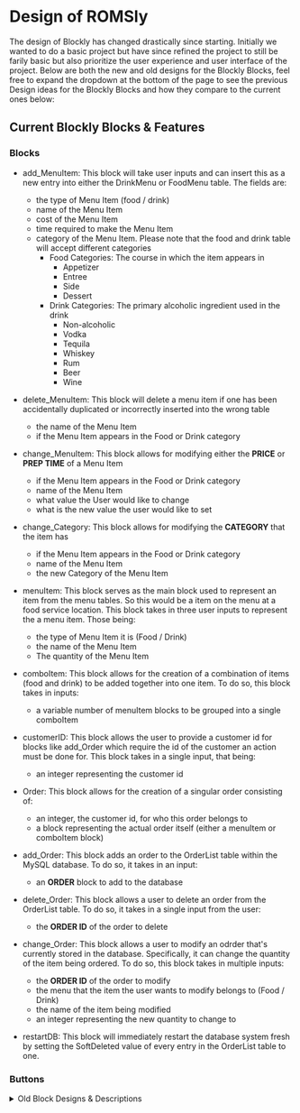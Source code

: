 # Design of ROMSly

The design of Blockly has changed drastically since starting. Initially we wanted to do a basic project but have since refined the project to still be farily basic but also prioritize the user experience and user interface of the project. Below are both the new and old designs for the Blockly Blocks, feel free to expand the dropdown at the bottom of the page to see the previous Design ideas for the Blockly Blocks and how they compare to the current ones below:

## Current Blockly Blocks & Features

### Blocks

- add_MenuItem: This block will take user inputs and can insert this as a new entry into either the DrinkMenu or FoodMenu table. The fields are:
  - the type of Menu Item (food / drink)
  - name of the Menu Item
  - cost of the Menu Item
  - time required to make the Menu Item
  - category of the Menu Item. Please note that the food and drink table will accept different categories
    - Food Categories: The course in which the item appears in
      - Appetizer
      - Entree
      - Side
      - Dessert
    - Drink Categories: The primary alcoholic ingredient used in the drink
      - Non-alcoholic
      - Vodka
      - Tequila
      - Whiskey
      - Rum
      - Beer
      - Wine
  
- delete_MenuItem: This block will delete a menu item if one has been accidentally duplicated or incorrectly inserted into the wrong table
  - the name of the Menu Item
  - if the Menu Item appears in the Food or Drink category

- change_MenuItem: This block allows for modifying either the __PRICE__ or __PREP TIME__ of a Menu Item
  - if the Menu Item appears in the Food or Drink category
  - name of the Menu Item
  - what value the User would like to change
  - what is the new value the user would like to set

- change_Category: This block allows for modifying the __CATEGORY__ that the item has
  - if the Menu Item appears in the Food or Drink category
  - name of the Menu Item
  - the new Category of the Menu Item

- menuItem: This block serves as the main block used to represent an item from the menu tables. So this would be a item on the menu at a food service location. This block takes in three user inputs to represent the a menu item. Those being:
  - the type of Menu Item it is (Food / Drink)
  - the name of the Menu Item
  - The quantity of the Menu Item

- comboItem: This block allows for the creation of a combination of items (food and drink) to be added together into one item. To do so, this block takes in inputs: 
  - a variable number of menuItem blocks to be grouped into a single comboItem

- customerID: This block allows the user to provide a customer id for blocks like add_Order which require the id of the customer an action must be done for. This block takes in a single input, that being:
  - an integer representing the customer id

- Order: This block allows for the creation of a singular order consisting of:
  - an integer, the customer id, for who this order belongs to
  - a block representing the actual order itself (either a menuItem or comboItem block)

- add_Order: This block adds an order to the OrderList table within the MySQL database. To do so, it takes in an input:
  - an __ORDER__ block to add to the database

- delete_Order: This block allows a user to delete an order from the OrderList table. To do so, it takes in a single input from the user:
  - the __ORDER ID__ of the order to delete

- change_Order: This block allows a user to modify an odrder that's currently stored in the database. Specifically, it can change the quantity of the item being ordered. To do so, this block takes in multiple inputs:
  - the __ORDER ID__ of the order to modify
  - the menu that the item the user wants to modify belongs to (Food / Drink)
  - the name of the item being modified
  - an integer representing the new quantity to change to

- restartDB: This block will immediately restart the database system fresh by setting the SoftDeleted value of every entry in the OrderList table to one.

### Buttons


<details>
  <summary> Old Block Designs & Descriptions </summary>

  InitializeDB()
    - Initialize database, deleting everything currently within and populating any default values we set.

  DeleteDB()
    - Delete everything in the database.

  AddOrder(int orderID, string name, int cost, queue<Food> contents) 
    - Adds an Order object to the database, which encapsulates unique traits to each order object.

  UpdateOrderStatus(int orderID, bool isDone)
    - Update an order within the database depending on order state in real life.

  ChangeOrder(int orderID)
    - Will contain sub-blocks for users to change specific traits of some order given that order's ID.

  RemoveOrder(int orderID)
    - Remove an order from the database, given the ID of said order.
    - May be used to remove completed orders, failed orders, changed orders, etc.

  CompleteOrder(int orderID)
    - Remove an order from the database, provided that said order was fulfilled.

  CombineOrders(int firstOrderID, int secondOrderID)
    - Concatenate two orders together and return one new orderID for combined order.
    - Removes the two orders from the database provided the combination was successful

  PrintOrder(int orderID)
    - Prints an order (including all unique traits) to output in an easily readable format for the user.

  ChangeFoodTimeConstraints(int minSeconds, int maxSeconds)
    - Changes the minimum and maximum bounds for the estimated time any general Food item will take to be completed based on given constraints from the user

  ChangeDrinkTimeConstraints(int minSeconds, int maxSeconds)
    - Changes the minimum and maximum bounds for the estimated time any general Drink item will take to be completed based on given constraints from the user

  DisplayInOrder()
    - Displays all orders in a sorted manner. Orders will be sorted in top down descending order where top orders should be completed first for efficiency.

  SortDB()
    - Called by DisplayInOrder()
    - May also be called by self
    - Sorts all the orders within the database. Orders will be sorted based on their estimated completion time which is based off general time constraints given to all items of a particular order category. For example: food could take between 15-20 minutes per item, drinks could take between 5-10 minutes, etc. These general time constraints can also be changed by the user themselves through other functions.

  GenerateReport()
  - Prints restaurant statistics, such as total orders, average time to complete orders, failed orders, etc.

</details>